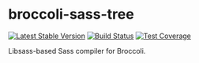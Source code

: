 broccoli-sass-tree
==================

[![Latest Stable Version](https://img.shields.io/npm/v/broccoli-sass-tree.svg)](https://www.npmjs.com/package/broccoli-sass-tree)
[![Build Status](https://img.shields.io/travis/amercier/broccoli-sass-tree/master.svg)](https://travis-ci.org/amercier/broccoli-sass-tree)
[![Test Coverage](https://img.shields.io/codecov/c/github/amercier/broccoli-sass-tree/master.svg)](https://codecov.io/github/amercier/broccoli-sass-tree?branch=master)

Libsass-based Sass compiler for Broccoli.
